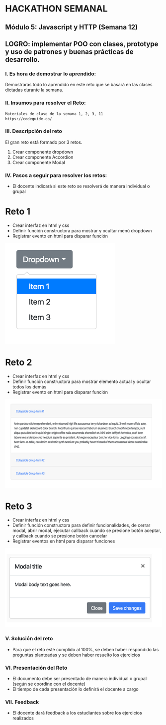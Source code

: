 # HACKATHON SEMANAL

## Módulo 5: Javascript y HTTP (Semana 12)
## LOGRO: implementar POO con clases, prototype y uso de patrones y buenas prácticas de desarrollo.
### I.	Es hora de demostrar lo aprendido:
Demostrarás todo lo aprendido en este reto que se basará en las clases dictadas durante la semana.
### II.	Insumos para resolver el Reto:
	Materiales de clase de la semana 1, 2, 3, 11
	https://codeguide.co/

### III.	Descripción del reto
El gran reto está formado por 3 retos. 

   1.	Crear componente dropdown
   2.	Crear componente Accordion
   3.	Crear componente Modal

### IV.	Pasos a seguir para resolver los retos: 

- El docente indicará si este reto se resolverá de manera individual o grupal

# Reto 1

- Crear interfaz en html y css
- Definir función constructora para mostrar y ocultar menú dropdown
- Registrar evento en html para disparar función

![Screenshot](1.png)

# Reto 2


- Crear interfaz en html y css
- Definir función constructora para mostrar elemento actual y ocultar todos los demás
- Registrar evento en html para disparar función

![Screenshot](2.png)

# Reto 3

- Crear interfaz en html y css
- Definir función constructora para definir funcionalidades, de cerrar modal, abrir modal, ejecutar callback cuando se presione botón aceptar, y callback cuando se presione botón cancelar
- Registrar eventos en html para disparar funciones

![Screenshot](3.png)

### V.	Solución del reto
- Para que el reto esté cumplido al 100%, se deben haber respondido las preguntas planteadas y se deben haber resuelto los ejercicios

### VI.	Presentación del Reto
- El documento debe ser presentado de manera individual o grupal (según se coordine con el docente)
- El tiempo de cada presentación lo definirá el docente a cargo

### VII.	Feedback
- El docente dará feedback a los estudiantes sobre los ejercicios realizados
